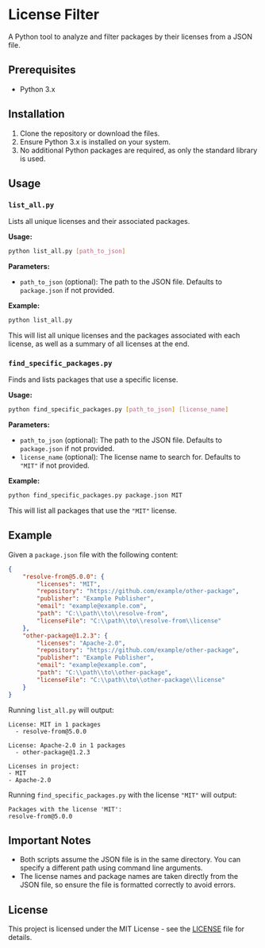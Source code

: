 # License Filter

A Python tool to analyze and filter packages by their licenses from a JSON file.

## Prerequisites

- Python 3.x

## Installation

1. Clone the repository or download the files.
2. Ensure Python 3.x is installed on your system.
3. No additional Python packages are required, as only the standard library is used.

## Usage

### `list_all.py`

Lists all unique licenses and their associated packages.

**Usage:**

```bash
python list_all.py [path_to_json]
```

**Parameters:**

- `path_to_json` (optional): The path to the JSON file. Defaults to `package.json` if not provided.

**Example:**

```bash
python list_all.py
```

This will list all unique licenses and the packages associated with each license, as well as a summary of all licenses at the end.

### `find_specific_packages.py`

Finds and lists packages that use a specific license.

**Usage:**

```bash
python find_specific_packages.py [path_to_json] [license_name]
```

**Parameters:**

- `path_to_json` (optional): The path to the JSON file. Defaults to `package.json` if not provided.
- `license_name` (optional): The license name to search for. Defaults to `"MIT"` if not provided.

**Example:**

```bash
python find_specific_packages.py package.json MIT
```

This will list all packages that use the `"MIT"` license.

## Example

Given a `package.json` file with the following content:

```json
{
    "resolve-from@5.0.0": {
        "licenses": "MIT",
        "repository": "https://github.com/example/other-package",
        "publisher": "Example Publisher",
        "email": "example@example.com",
        "path": "C:\\path\\to\\resolve-from",
        "licenseFile": "C:\\path\\to\\resolve-from\\license"
    },
    "other-package@1.2.3": {
        "licenses": "Apache-2.0",
        "repository": "https://github.com/example/other-package",
        "publisher": "Example Publisher",
        "email": "example@example.com",
        "path": "C:\\path\\to\\other-package",
        "licenseFile": "C:\\path\\to\\other-package\\license"
    }
}
```

Running `list_all.py` will output:

```
License: MIT in 1 packages
  - resolve-from@5.0.0

License: Apache-2.0 in 1 packages
  - other-package@1.2.3

Licenses in project:
- MIT
- Apache-2.0
```

Running `find_specific_packages.py` with the license `"MIT"` will output:

```
Packages with the license 'MIT':
resolve-from@5.0.0
```

## Important Notes

- Both scripts assume the JSON file is in the same directory. You can specify a different path using command line arguments.
- The license names and package names are taken directly from the JSON file, so ensure the file is formatted correctly to avoid errors.

## License

This project is licensed under the MIT License - see the [LICENSE](LICENSE) file for details.
